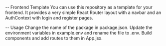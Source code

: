 -- Frontend Template
You can use this repository as a template for your frontend. It provides a very simple React Router layout with a navbar and an AuthContext with login and register pages.

-- Usage
Change the name of the package in package.json.
Update the environment variables in example.env and rename the file to .env.
Build components and add routes to them in App.jsx.
